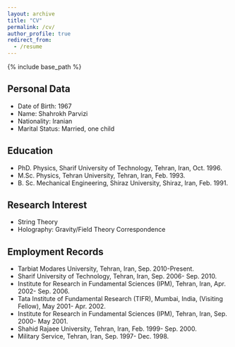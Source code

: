 ```yaml
---
layout: archive
title: "CV"
permalink: /cv/
author_profile: true
redirect_from:
  - /resume
---
```


{% include base_path %}


## Personal Data
- Date of Birth: 1967
- Name: Shahrokh Parvizi
- Nationality: Iranian
- Marital Status: Married, one child


## Education
- PhD. Physics, Sharif University of Technology,  Tehran, Iran, Oct. 1996.
- M.Sc. Physics, Tehran University, Tehran, Iran, Feb. 1993.
- B. Sc. Mechanical Engineering, Shiraz University, Shiraz, Iran, Feb. 1991.


## Research Interest
- String Theory
- Holography: Gravity/Field Theory Correspondence


## Employment Records
- Tarbiat Modares University, Tehran, Iran, Sep. 2010-Present.
- Sharif University of Technology, Tehran, Iran, Sep. 2006- Sep. 2010.
- Institute for Research in Fundamental Sciences (IPM), Tehran, Iran, Apr. 2002- Sep. 2006.
- Tata Institute of Fundamental Research (TIFR), Mumbai, India, (Visiting Fellow), May 2001- Apr. 2002.
- Institute for Research in Fundamental Sciences (IPM), Tehran, Iran, Sep. 2000- May 2001.
- Shahid Rajaee University, Tehran, Iran, Feb. 1999- Sep. 2000. 
- Military Service, Tehran, Iran, Sep. 1997- Dec. 1998.



<!--
Education
======
* B.S. in GitHub, GitHub University, 2012
* M.S. in Jekyll, GitHub University, 2014
* Ph.D in Version Control Theory, GitHub University, 2018 (expected)

Work experience
======
* Summer 2015: Research Assistant
  * Github University
  * Duties included: Tagging issues
  * Supervisor: Professor Git

* Fall 2015: Research Assistant
  * Github University
  * Duties included: Merging pull requests
  * Supervisor: Professor Hub
  
Skills
======
* Skill 1
* Skill 2
  * Sub-skill 2.1
  * Sub-skill 2.2
  * Sub-skill 2.3
* Skill 3

Publications
======
  <ul>{% for post in site.publications %}
    {% include archive-single-cv.html %}
  {% endfor %}</ul>
  
Talks
======
  <ul>{% for post in site.talks %}
    {% include archive-single-talk-cv.html %}
  {% endfor %}</ul>
  
Teaching
======
  <ul>{% for post in site.teaching %}
    {% include archive-single-cv.html %}
  {% endfor %}</ul>
  
Service and leadership
======
* Currently signed in to 43 different slack teams
-->
